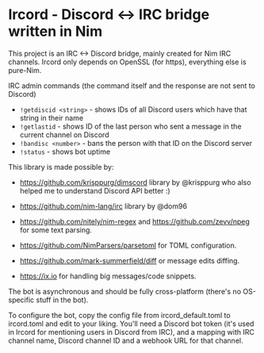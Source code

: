 # Ircord - Discord <-> IRC bridge written in Nim
This project is an IRC <-> Discord bridge, mainly created for Nim IRC channels.
Ircord only depends on OpenSSL (for https), everything else is pure-Nim.


IRC admin commands (the command itself and the response are not sent to Discord)
- `!getdiscid <string>` - shows IDs of all Discord users which have that string in their name
- `!getlastid` - shows ID of the last person who sent a message in the current channel on Discord
- `!bandisc <number>` - bans the person with that ID on the Discord server
- `!status` - shows bot uptime

This library is made possible by:

- https://github.com/krisppurg/dimscord library by @krisppurg who also helped me to understand Discord API better :)

- https://github.com/nim-lang/irc library by @dom96

- https://github.com/nitely/nim-regex and https://github.com/zevv/npeg for some text parsing.

- https://github.com/NimParsers/parsetoml for TOML configuration.

- https://github.com/mark-summerfield/diff or message edits diffing.

- https://ix.io for handling big messages/code snippets.


The bot is asynchronous and should be fully cross-platform (there's no OS-specific stuff in the bot).

To configure the bot, copy the config file from ircord_default.toml to ircord.toml and edit to your liking.
You'll need a Discord bot token (it's used in Ircord for mentioning users in Discord from IRC), and
a mapping with IRC channel name, Discord channel ID and a webhook URL for that channel.
